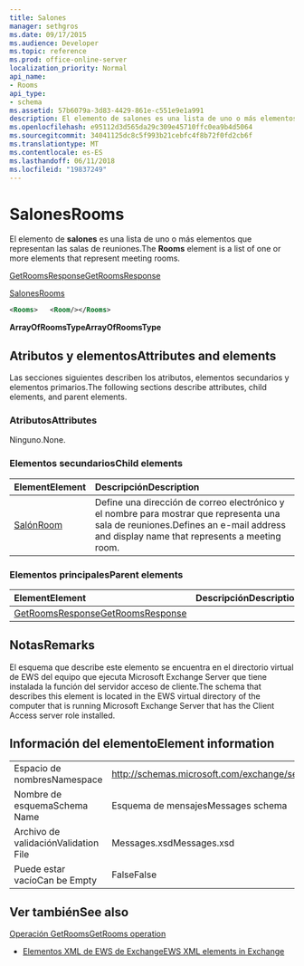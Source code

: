 ```yaml
---
title: Salones
manager: sethgros
ms.date: 09/17/2015
ms.audience: Developer
ms.topic: reference
ms.prod: office-online-server
localization_priority: Normal
api_name:
- Rooms
api_type:
- schema
ms.assetid: 57b6079a-3d83-4429-861e-c551e9e1a991
description: El elemento de salones es una lista de uno o más elementos que representan las salas de reuniones.
ms.openlocfilehash: e95112d3d565da29c309e45710ffc0ea9b4d5064
ms.sourcegitcommit: 34041125dc8c5f993b21cebfc4f8b72f0fd2cb6f
ms.translationtype: MT
ms.contentlocale: es-ES
ms.lasthandoff: 06/11/2018
ms.locfileid: "19837249"
---
```

# <a name="rooms"></a><span data-ttu-id="94edc-103">Salones</span><span class="sxs-lookup"><span data-stu-id="94edc-103">Rooms</span></span>

<span data-ttu-id="94edc-104">El elemento de **salones** es una lista de uno o más elementos que representan las salas de reuniones.</span><span class="sxs-lookup"><span data-stu-id="94edc-104">The **Rooms** element is a list of one or more elements that represent meeting rooms.</span></span> 
  
[<span data-ttu-id="94edc-105">GetRoomsResponse</span><span class="sxs-lookup"><span data-stu-id="94edc-105">GetRoomsResponse</span></span>](getroomsresponse.md)
  
[<span data-ttu-id="94edc-106">Salones</span><span class="sxs-lookup"><span data-stu-id="94edc-106">Rooms</span></span>](rooms.md)
  
```xml
<Rooms>   <Room/></Rooms>
```

 <span data-ttu-id="94edc-107">**ArrayOfRoomsType**</span><span class="sxs-lookup"><span data-stu-id="94edc-107">**ArrayOfRoomsType**</span></span>
## <a name="attributes-and-elements"></a><span data-ttu-id="94edc-108">Atributos y elementos</span><span class="sxs-lookup"><span data-stu-id="94edc-108">Attributes and elements</span></span>

<span data-ttu-id="94edc-109">Las secciones siguientes describen los atributos, elementos secundarios y elementos primarios.</span><span class="sxs-lookup"><span data-stu-id="94edc-109">The following sections describe attributes, child elements, and parent elements.</span></span>
  
### <a name="attributes"></a><span data-ttu-id="94edc-110">Atributos</span><span class="sxs-lookup"><span data-stu-id="94edc-110">Attributes</span></span>

<span data-ttu-id="94edc-111">Ninguno.</span><span class="sxs-lookup"><span data-stu-id="94edc-111">None.</span></span>
  
### <a name="child-elements"></a><span data-ttu-id="94edc-112">Elementos secundarios</span><span class="sxs-lookup"><span data-stu-id="94edc-112">Child elements</span></span>

|<span data-ttu-id="94edc-113">**Element**</span><span class="sxs-lookup"><span data-stu-id="94edc-113">**Element**</span></span>|<span data-ttu-id="94edc-114">**Descripción**</span><span class="sxs-lookup"><span data-stu-id="94edc-114">**Description**</span></span>|
|:-----|:-----|
|[<span data-ttu-id="94edc-115">Salón</span><span class="sxs-lookup"><span data-stu-id="94edc-115">Room</span></span>](room.md) <br/> |<span data-ttu-id="94edc-116">Define una dirección de correo electrónico y el nombre para mostrar que representa una sala de reuniones.</span><span class="sxs-lookup"><span data-stu-id="94edc-116">Defines an e-mail address and display name that represents a meeting room.</span></span>  <br/> |
   
### <a name="parent-elements"></a><span data-ttu-id="94edc-117">Elementos principales</span><span class="sxs-lookup"><span data-stu-id="94edc-117">Parent elements</span></span>

|<span data-ttu-id="94edc-118">**Element**</span><span class="sxs-lookup"><span data-stu-id="94edc-118">**Element**</span></span>|<span data-ttu-id="94edc-119">**Descripción**</span><span class="sxs-lookup"><span data-stu-id="94edc-119">**Description**</span></span>|
|:-----|:-----|
|[<span data-ttu-id="94edc-120">GetRoomsResponse</span><span class="sxs-lookup"><span data-stu-id="94edc-120">GetRoomsResponse</span></span>](getroomsresponse.md) <br/> ||
   
## <a name="remarks"></a><span data-ttu-id="94edc-121">Notas</span><span class="sxs-lookup"><span data-stu-id="94edc-121">Remarks</span></span>

<span data-ttu-id="94edc-122">El esquema que describe este elemento se encuentra en el directorio virtual de EWS del equipo que ejecuta Microsoft Exchange Server que tiene instalada la función del servidor acceso de cliente.</span><span class="sxs-lookup"><span data-stu-id="94edc-122">The schema that describes this element is located in the EWS virtual directory of the computer that is running Microsoft Exchange Server that has the Client Access server role installed.</span></span>
  
## <a name="element-information"></a><span data-ttu-id="94edc-123">Información del elemento</span><span class="sxs-lookup"><span data-stu-id="94edc-123">Element information</span></span>

|||
|:-----|:-----|
|<span data-ttu-id="94edc-124">Espacio de nombres</span><span class="sxs-lookup"><span data-stu-id="94edc-124">Namespace</span></span>  <br/> |http://schemas.microsoft.com/exchange/services/2006/messages  <br/> |
|<span data-ttu-id="94edc-125">Nombre de esquema</span><span class="sxs-lookup"><span data-stu-id="94edc-125">Schema Name</span></span>  <br/> |<span data-ttu-id="94edc-126">Esquema de mensajes</span><span class="sxs-lookup"><span data-stu-id="94edc-126">Messages schema</span></span>  <br/> |
|<span data-ttu-id="94edc-127">Archivo de validación</span><span class="sxs-lookup"><span data-stu-id="94edc-127">Validation File</span></span>  <br/> |<span data-ttu-id="94edc-128">Messages.xsd</span><span class="sxs-lookup"><span data-stu-id="94edc-128">Messages.xsd</span></span>  <br/> |
|<span data-ttu-id="94edc-129">Puede estar vacío</span><span class="sxs-lookup"><span data-stu-id="94edc-129">Can be Empty</span></span>  <br/> |<span data-ttu-id="94edc-130">False</span><span class="sxs-lookup"><span data-stu-id="94edc-130">False</span></span>  <br/> |
   
## <a name="see-also"></a><span data-ttu-id="94edc-131">Ver también</span><span class="sxs-lookup"><span data-stu-id="94edc-131">See also</span></span>



[<span data-ttu-id="94edc-132">Operación GetRooms</span><span class="sxs-lookup"><span data-stu-id="94edc-132">GetRooms operation</span></span>](getrooms-operation.md)


- [<span data-ttu-id="94edc-133">Elementos XML de EWS de Exchange</span><span class="sxs-lookup"><span data-stu-id="94edc-133">EWS XML elements in Exchange</span></span>](ews-xml-elements-in-exchange.md)

